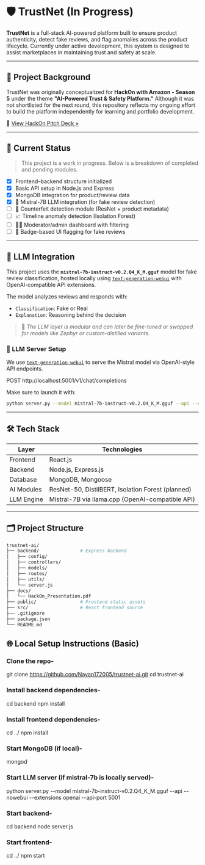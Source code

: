 # 🛡️ TrustNet (In Progress)

**TrustNet** is a full-stack AI-powered platform built to ensure product authenticity, detect fake reviews, and flag anomalies across the product lifecycle. Currently under active development, this system is designed to assist marketplaces in maintaining trust and safety at scale.

---

## 🧠 Project Background

TrustNet was originally conceptualized for **HackOn with Amazon - Season 5** under the theme **"AI-Powered Trust & Safety Platform."** Although it was not shortlisted for the next round, this repository reflects my ongoing effort to build the platform independently for learning and portfolio development.

📎 [View HackOn Pitch Deck »](./docs/HackOn_Presentation.pdf)

---

## 🚧 Current Status

> This project is a work in progress. Below is a breakdown of completed and pending modules.

- [x] Frontend–backend structure initialized
- [x] Basic API setup in Node.js and Express
- [x] MongoDB integration for product/review data
- [x] 🔗 Mistral-7B LLM integration (for fake review detection)
- [ ] 🧠 Counterfeit detection module (ResNet + product metadata)
- [ ] 📈 Timeline anomaly detection (Isolation Forest)
- [ ] 🧑‍💻 Moderator/admin dashboard with filtering
- [ ] 🔖 Badge-based UI flagging for fake reviews

---

## 🤖 LLM Integration

This project uses the **`mistral-7b-instruct-v0.2.Q4_K_M.gguf`** model for fake review classification, hosted locally using [`text-generation-webui`](https://github.com/oobabooga/text-generation-webui) with OpenAI-compatible API extensions.

The model analyzes reviews and responds with:
- `Classification`: Fake or Real  
- `Explanation`: Reasoning behind the decision

> 🔧 *The LLM layer is modular and can later be fine-tuned or swapped for models like Zephyr or custom-distilled variants.*

### 🔌 LLM Server Setup

We use [`text-generation-webui`](https://github.com/oobabooga/text-generation-webui) to serve the Mistral model via OpenAI-style API endpoints.

POST http://localhost:5001/v1/chat/completions

Make sure to launch it with:
```bash
python server.py --model mistral-7b-instruct-v0.2.Q4_K_M.gguf --api --nowebui --extensions openai --api-port 5001
```

---

## 🛠️ Tech Stack

| Layer        | Technologies                                     |
|--------------|--------------------------------------------------|
| Frontend     | React.js                                         |
| Backend      | Node.js, Express.js                              |
| Database     | MongoDB, Mongoose                                |
| AI Modules   | ResNet-50, DistilBERT, Isolation Forest (planned)|
| LLM Engine   | Mistral-7B via llama.cpp (OpenAI-compatible API) |

---

## 🗂️ Project Structure

```bash
trustnet-ai/
├── backend/               # Express backend
│   ├── config/
│   ├── controllers/
│   ├── models/
│   ├── routes/
│   ├── utils/
│   └── server.js
├── docs/ 
│   └── HackOn_Presentation.pdf
├── public/                # Frontend static assets
├── src/                   # React frontend source
├── .gitignore
├── package.json
└── README.md
```

## 🌐 Local Setup Instructions (Basic)

### Clone the repo-
git clone https://github.com/Nayan172005/trustnet-ai.git
cd trustnet-ai

### Install backend dependencies-
cd backend
npm install

### Install frontend dependencies-
cd ../
npm install

### Start MongoDB (if local)-
mongod

### Start LLM server (if mistral-7b is locally served)-
python server.py --model mistral-7b-instruct-v0.2.Q4_K_M.gguf --api --nowebui --extensions openai --api-port 5001

### Start backend-
cd backend
node server.js

### Start frontend-
cd ../
npm start
